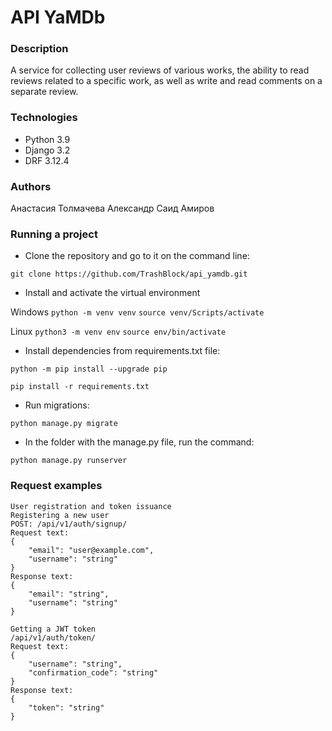 # API YaMDb

### Description
A service for collecting user reviews of various works, the ability to read reviews related to a specific work, as well as write and read comments on a separate review.

### Technologies 
- Python 3.9
- Django 3.2
- DRF 3.12.4


### Authors
Анастасия Толмачева
Александр
Саид Амиров


### Running a project
- Clone the repository and go to it on the command line:

```git clone https://github.com/TrashBlock/api_yamdb.git```

- Install and activate the virtual environment

Windows
```python -m venv venv```
```source venv/Scripts/activate```

Linux
```python3 -m venv env```
```source env/bin/activate```

- Install dependencies from requirements.txt file:

```python -m pip install --upgrade pip```

```pip install -r requirements.txt```

- Run migrations:

```python manage.py migrate```

- In the folder with the manage.py file, run the command:

```python manage.py runserver```


### Request examples
```
User registration and token issuance
Registering a new user
POST: /api/v1/auth/signup/
Request text:
{
    "email": "user@example.com",
    "username": "string"
}
Response text:
{
    "email": "string",
    "username": "string"
}

Getting a JWT token
/api/v1/auth/token/
Request text:
{
    "username": "string",
    "confirmation_code": "string"
}
Response text:
{
    "token": "string"
}

```

